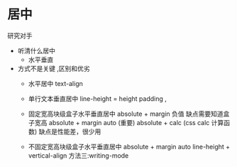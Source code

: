 # 居中
研究对手 
- 听清什么居中
    - 水平垂直
- 方式不是关键 ,区别和优劣 
    - 水平居中 text-align
    - 单行文本垂直居中 line-height = height padding ,
    - 固定宽高块级盒子水平垂直居中 absolute + margin 负值
       缺点需要知道盒子宽高 
       absolute + margin auto (重要)
       absolute + calc (css calc 计算函数) 缺点是性能差，很少用 

    - 不固定宽高块级盒子水平垂直居中
       absolute + margin auto
       line-height + vertical-align
       方法三:writing-mode 